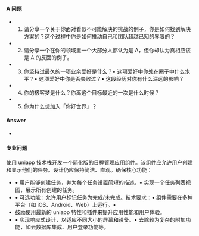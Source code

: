 #### A 问题

- 1. 请分享一个关于你面对看似不可能解决的挑战的例子，你是如何找到解决方案的？这个过程中你是如何推动自己和团队超越已知的界限的？
- 2. 请分享一个在你的领域里一个大部分人都认为是 A，但你却认为真相应该是 A 的反面的例子。
- 3. 你坚持过最久的一项业余爱好是什么？• 这项爱好中你处在圈子中什么水平？• 这项爱好中你是否失败过？• 这段经历对你有什么深远的影响？
- 4. 你的极客梦是什么？你离这个目标最近的一次是什么时候？
- 5. 你为什么想加入「你好世界」？

#### Answer

-

#### 专业问题

使用 uniapp 技术栈开发一个简化版的日程管理应用组件。该组件应允许用户创建和显示他们的任务。设计仍应保持简洁、直观。确保核心功能：

- • 用户能够创建任务，并为每个任务设置简短的描述。• 实现一个任务列表视图，展示所有创建的任务。
- • 可选功能：允许用户标记任务为完成/未完成。技术要求：• 组件需要在多种平台（如 iOS、Android、Web）上运行。•
- 鼓励使用最新的 uniapp 特性和插件来提升应用性能和用户体验。
- • 实现响应式设计，以适应不同大小的屏幕和设备。• 去除较为复杂的附加功能，如云数据库集成、用户登录功能等。
